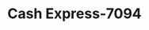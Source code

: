 ---
f_zip-code: 35950
f_state-code: AL
title: Cash Express-7094
f_phone: 256-891-4886
f_city-only: Albertville
f_address: 5710 Us Highway 431 Albertville
f_location-unique-id: '7094'
slug: cash-express-7094
updated-on: '2024-05-30T13:46:58.046Z'
created-on: '2024-05-30T13:36:59.803Z'
published-on: '2024-05-30T13:54:32.469Z'
f_city-state: cms/city/albertville-al.md
f_company: cms/company/cash-express.md
f_state: cms/state/alabama.md
layout: '[payday-loan].html'
tags: payday-loan
---